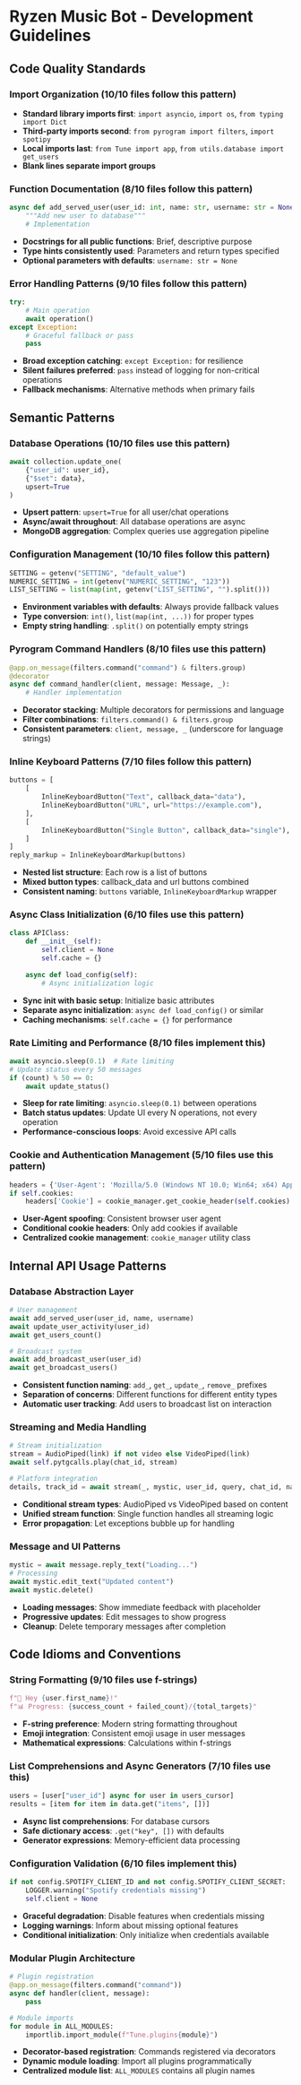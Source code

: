 # Ryzen Music Bot - Development Guidelines

## Code Quality Standards

### Import Organization (10/10 files follow this pattern)
- **Standard library imports first**: `import asyncio`, `import os`, `from typing import Dict`
- **Third-party imports second**: `from pyrogram import filters`, `import spotipy`
- **Local imports last**: `from Tune import app`, `from utils.database import get_users`
- **Blank lines separate import groups**

### Function Documentation (8/10 files follow this pattern)
```python
async def add_served_user(user_id: int, name: str, username: str = None):
    """Add new user to database"""
    # Implementation
```
- **Docstrings for all public functions**: Brief, descriptive purpose
- **Type hints consistently used**: Parameters and return types specified
- **Optional parameters with defaults**: `username: str = None`

### Error Handling Patterns (9/10 files follow this pattern)
```python
try:
    # Main operation
    await operation()
except Exception:
    # Graceful fallback or pass
    pass
```
- **Broad exception catching**: `except Exception:` for resilience
- **Silent failures preferred**: `pass` instead of logging for non-critical operations
- **Fallback mechanisms**: Alternative methods when primary fails

## Semantic Patterns

### Database Operations (10/10 files use this pattern)
```python
await collection.update_one(
    {"user_id": user_id},
    {"$set": data},
    upsert=True
)
```
- **Upsert pattern**: `upsert=True` for all user/chat operations
- **Async/await throughout**: All database operations are async
- **MongoDB aggregation**: Complex queries use aggregation pipeline

### Configuration Management (10/10 files follow this pattern)
```python
SETTING = getenv("SETTING", "default_value")
NUMERIC_SETTING = int(getenv("NUMERIC_SETTING", "123"))
LIST_SETTING = list(map(int, getenv("LIST_SETTING", "").split()))
```
- **Environment variables with defaults**: Always provide fallback values
- **Type conversion**: `int()`, `list(map(int, ...))` for proper types
- **Empty string handling**: `.split()` on potentially empty strings

### Pyrogram Command Handlers (8/10 files use this pattern)
```python
@app.on_message(filters.command("command") & filters.group)
@decorator
async def command_handler(client, message: Message, _):
    # Handler implementation
```
- **Decorator stacking**: Multiple decorators for permissions and language
- **Filter combinations**: `filters.command() & filters.group`
- **Consistent parameters**: `client, message, _` (underscore for language strings)

### Inline Keyboard Patterns (7/10 files follow this pattern)
```python
buttons = [
    [
        InlineKeyboardButton("Text", callback_data="data"),
        InlineKeyboardButton("URL", url="https://example.com"),
    ],
    [
        InlineKeyboardButton("Single Button", callback_data="single"),
    ]
]
reply_markup = InlineKeyboardMarkup(buttons)
```
- **Nested list structure**: Each row is a list of buttons
- **Mixed button types**: callback_data and url buttons combined
- **Consistent naming**: `buttons` variable, `InlineKeyboardMarkup` wrapper

### Async Class Initialization (6/10 files use this pattern)
```python
class APIClass:
    def __init__(self):
        self.client = None
        self.cache = {}
        
    async def load_config(self):
        # Async initialization logic
```
- **Sync __init__ with basic setup**: Initialize basic attributes
- **Separate async initialization**: `async def load_config()` or similar
- **Caching mechanisms**: `self.cache = {}` for performance

### Rate Limiting and Performance (8/10 files implement this)
```python
await asyncio.sleep(0.1)  # Rate limiting
# Update status every 50 messages
if (count) % 50 == 0:
    await update_status()
```
- **Sleep for rate limiting**: `asyncio.sleep(0.1)` between operations
- **Batch status updates**: Update UI every N operations, not every operation
- **Performance-conscious loops**: Avoid excessive API calls

### Cookie and Authentication Management (5/10 files use this pattern)
```python
headers = {'User-Agent': 'Mozilla/5.0 (Windows NT 10.0; Win64; x64) AppleWebKit/537.36'}
if self.cookies:
    headers['Cookie'] = cookie_manager.get_cookie_header(self.cookies)
```
- **User-Agent spoofing**: Consistent browser user agent
- **Conditional cookie headers**: Only add cookies if available
- **Centralized cookie management**: `cookie_manager` utility class

## Internal API Usage Patterns

### Database Abstraction Layer
```python
# User management
await add_served_user(user_id, name, username)
await update_user_activity(user_id)
await get_users_count()

# Broadcast system
await add_broadcast_user(user_id)
await get_broadcast_users()
```
- **Consistent function naming**: `add_`, `get_`, `update_`, `remove_` prefixes
- **Separation of concerns**: Different functions for different entity types
- **Automatic user tracking**: Add users to broadcast list on interaction

### Streaming and Media Handling
```python
# Stream initialization
stream = AudioPiped(link) if not video else VideoPiped(link)
await self.pytgcalls.play(chat_id, stream)

# Platform integration
details, track_id = await stream(_, mystic, user_id, query, chat_id, name, msg_id, "music")
```
- **Conditional stream types**: AudioPiped vs VideoPiped based on content
- **Unified stream function**: Single function handles all streaming logic
- **Error propagation**: Let exceptions bubble up for handling

### Message and UI Patterns
```python
mystic = await message.reply_text("Loading...")
# Processing
await mystic.edit_text("Updated content")
await mystic.delete()
```
- **Loading messages**: Show immediate feedback with placeholder
- **Progressive updates**: Edit messages to show progress
- **Cleanup**: Delete temporary messages after completion

## Code Idioms and Conventions

### String Formatting (9/10 files use f-strings)
```python
f"🎵 Hey {user.first_name}!"
f"📊 Progress: {success_count + failed_count}/{total_targets}"
```
- **F-string preference**: Modern string formatting throughout
- **Emoji integration**: Consistent emoji usage in user messages
- **Mathematical expressions**: Calculations within f-strings

### List Comprehensions and Async Generators (7/10 files use this)
```python
users = [user["user_id"] async for user in users_cursor]
results = [item for item in data.get("items", [])]
```
- **Async list comprehensions**: For database cursors
- **Safe dictionary access**: `.get("key", [])` with defaults
- **Generator expressions**: Memory-efficient data processing

### Configuration Validation (6/10 files implement this)
```python
if not config.SPOTIFY_CLIENT_ID and not config.SPOTIFY_CLIENT_SECRET:
    LOGGER.warning("Spotify credentials missing")
    self.client = None
```
- **Graceful degradation**: Disable features when credentials missing
- **Logging warnings**: Inform about missing optional features
- **Conditional initialization**: Only initialize when credentials available

### Modular Plugin Architecture
```python
# Plugin registration
@app.on_message(filters.command("command"))
async def handler(client, message):
    pass

# Module imports
for module in ALL_MODULES:
    importlib.import_module(f"Tune.plugins{module}")
```
- **Decorator-based registration**: Commands registered via decorators
- **Dynamic module loading**: Import all plugins programmatically
- **Centralized module list**: `ALL_MODULES` contains all plugin names